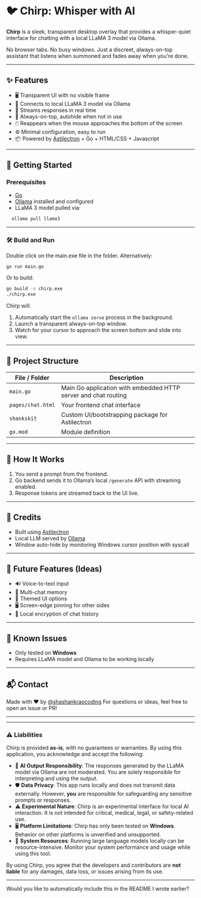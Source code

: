 
# 🐦 Chirp: Whisper with AI

**Chirp** is a sleek, transparent desktop overlay that provides a whisper-quiet interface for chatting with a local LLaMA 3 model via Ollama.

No browser tabs. No busy windows. Just a discreet, always-on-top assistant that listens when summoned and fades away when you're done.

---

## ✨ Features

+ 🖥️ Transparent UI with no visible frame
+ 🧠 Connects to local LLaMA 3 model via Ollama
+ 📡 Streams responses in real time
+ 📌 Always-on-top, autohide when not in use
+ 🖱️ Reappears when the mouse approaches the bottom of the screen
+ ⚙️ Minimal configuration, easy to run
+ 📦 Powered by [Astilectron](https://github.com/asticode/go-astilectron) + Go + HTML/CSS + Javascript 

---

## 🚀 Getting Started

### Prerequisites

+ [Go](https://go.dev/dl/)
+ [Ollama](https://ollama.com) installed and configured
+ LLaMA 3 model pulled via:

```bash
  ollama pull llama3
````

---

### 🛠 Build and Run

Double click on the main.exe file in the folder. Alternatively: 

```bash
go run main.go
```

Or to build:

```bash
go build -o chirp.exe
./chirp.exe
```

Chirp will:

1. Automatically start the `ollama serve` process in the background.
2. Launch a transparent always-on-top window.
3. Watch for your cursor to approach the screen bottom and slide into view.

---

## 📂 Project Structure

| File / Folder     | Description                                                    |
| ----------------- | -------------------------------------------------------------- |
| `main.go`         | Main Go application with embedded HTTP server and chat routing |
| `pages/chat.html` | Your frontend chat interface                                   |
| `shankskit`       | Custom UI/bootstrapping package for Astilectron                |
| `go.mod`          | Module definition                                              |

---

## 🧠 How It Works

1. You send a prompt from the frontend.
2. Go backend sends it to Ollama’s local `/generate` API with streaming enabled.
3. Response tokens are streamed back to the UI live.

---

## 🙌 Credits

* Built using [Astilectron](https://github.com/asticode/go-astilectron)
* Local LLM served by [Ollama](https://ollama.com)
* Window auto-hide by monitoring Windows cursor position with syscall

---

## 🧪 Future Features (Ideas)

* 🔊 Voice-to-text input
* 💬 Multi-chat memory
* 🎨 Themed UI options
* 🖥️ Screen-edge pinning for other sides
* 🔐 Local encryption of chat history

---

## 🐛 Known Issues

* Only tested on **Windows**
* Requires LLaMA model and Ollama to be working locally

---

## 📬 Contact

Made with ❤️ by [@shashankraocoding](https://github.com/shashankraocoding)
For questions or ideas, feel free to open an issue or PR!

---


---

### ⚠️ Liabilities

Chirp is provided **as-is**, with no guarantees or warranties. By using this application, you acknowledge and accept the following:

* 🧠 **AI Output Responsibility**: The responses generated by the LLaMA model via Ollama are not moderated. You are solely responsible for interpreting and using the output.
* 🛡️ **Data Privacy**: This app runs locally and does not transmit data externally. However, **you** are responsible for safeguarding any sensitive prompts or responses.
* ⚠️ **Experimental Nature**: Chirp is an experimental interface for local AI interaction. It is not intended for critical, medical, legal, or safety-related use.
* 🖥️ **Platform Limitations**: Chirp has only been tested on **Windows**. Behavior on other platforms is unverified and unsupported.
* 🔧 **System Resources**: Running large language models locally can be resource-intensive. Monitor your system performance and usage while using this tool.

By using Chirp, you agree that the developers and contributors are **not liable** for any damages, data loss, or issues arising from its use.

---

Would you like to automatically include this in the README I wrote earlier?
